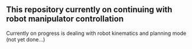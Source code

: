 ## This repository currently on continuing with robot manipulator controllation ##

Currently on progress is dealing with robot kinematics and planning mode (not yet done...)


